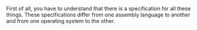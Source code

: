 First of all, you have to understand that there is a specification for all these things. These specifications differ from one assembly language to another and from one operating system to the other.